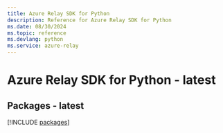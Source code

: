 ```yaml
---
title: Azure Relay SDK for Python
description: Reference for Azure Relay SDK for Python
ms.date: 08/30/2024
ms.topic: reference
ms.devlang: python
ms.service: azure-relay
---
```

# Azure Relay SDK for Python - latest
## Packages - latest
[!INCLUDE [packages](relay-index.md)]